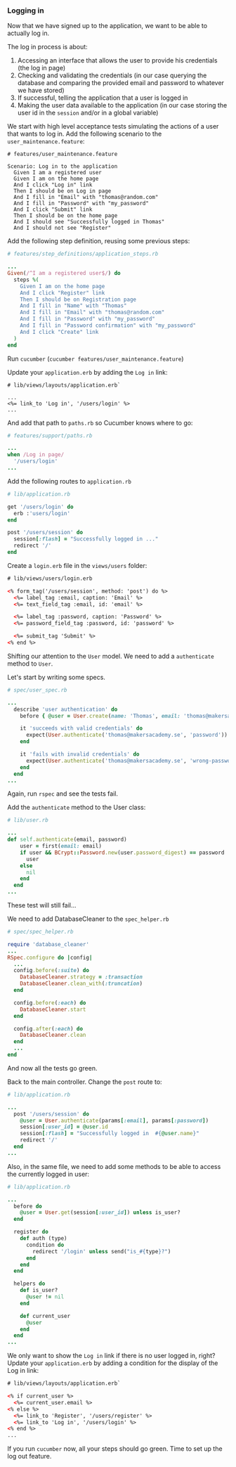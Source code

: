 ### Logging in

Now that we have signed up to the application, we want to be able to actually log in.

The log in process is about:

1. Accessing an interface that allows the user to provide his credentials (the log in page)
2. Checking and validating the credentials (in our case querying the database and comparing the provided email and password to whatever we have stored)
3. If successful, telling the application that a user is logged in
4. Making the user data available to the application (in our case storing the user id in the `session` and/or in a global variable)


We start with high level acceptance tests simulating the actions of a user that wants to log in. Add the following scenario to the `user_maintenance.feature`:

```gherkin
# features/user_maintenance.feature

Scenario: Log in to the application
  Given I am a registered user
  Given I am on the home page
  And I click "Log in" link
  Then I should be on Log in page
  And I fill in "Email" with "thomas@random.com"
  And I fill in "Password" with "my_password"
  And I click "Submit" link
  Then I should be on the home page
  And I should see "Successfully logged in Thomas"
  And I should not see "Register"
```

Add the following step definition, reusing some previous steps:

```ruby
# features/step_definitions/application_steps.rb

...
Given(/^I am a registered user$/) do
  steps %(
    Given I am on the home page
    And I click "Register" link
    Then I should be on Registration page
    And I fill in "Name" with "Thomas"
    And I fill in "Email" with "thomas@random.com"
    And I fill in "Password" with "my_password"
    And I fill in "Password confirmation" with "my_password"
    And I click "Create" link
  )
end
```

Run `cucumber` (`cucumber features/user_maintenance.feature`)


Update your `application.erb` by adding the `Log in` link:

```HTML+ERB
# lib/views/layouts/application.erb`

...
<%= link_to 'Log in', '/users/login' %>
...
```

And add that path to `paths.rb` so Cucumber knows where to go:

```ruby
# features/support/paths.rb

...
when /Log in page/
  '/users/login'
...
```

Add the following routes to `application.rb`

```ruby
# lib/application.rb

get '/users/login' do
  erb :'users/login'
end

post '/users/session' do
  session[:flash] = "Successfully logged in ..."
  redirect '/'
end
```

Create a `login.erb` file in the `views/users` folder:

```HTML
# lib/views/users/login.erb

<% form_tag('/users/session', method: 'post') do %>
  <%= label_tag :email, caption: 'Email' %>
  <%= text_field_tag :email, id: 'email' %>

  <%= label_tag :password, caption: 'Password' %>
  <%= password_field_tag :password, id: 'password' %>

  <%= submit_tag 'Submit' %>
<% end %>
```

Shifting our attention to the `User` model. We need to add a `authenticate` method to `User`.

Let's start by writing some specs.

```ruby
# spec/user_spec.rb

...
  describe 'user authentication' do
    before { @user = User.create(name: 'Thomas', email: 'thomas@makersacademy.se', password: 'password', password_confirmation: 'password') }

    it 'succeeds with valid credentials' do
      expect(User.authenticate('thomas@makersacademy.se', 'password')).to eq @user
    end

    it 'fails with invalid credentials' do
      expect(User.authenticate('thomas@makersacademy.se', 'wrong-password')).to eq nil
    end
  end
...
```

Again, run `rspec` and see the tests fail.

Add the `authenticate` method to the User class:

```ruby
# lib/user.rb

...
def self.authenticate(email, password)
    user = first(email: email)
    if user && BCrypt::Password.new(user.password_digest) == password
      user
    else
      nil
    end
  end
...
```

These test will still fail...

We need to add DatabaseCleaner to the `spec_helper.rb`

```ruby
# spec/spec_helper.rb

require 'database_cleaner'
...
RSpec.configure do |config|
  ...
  config.before(:suite) do
  	DatabaseCleaner.strategy = :transaction
  	DatabaseCleaner.clean_with(:truncation)
  end

  config.before(:each) do
    DatabaseCleaner.start
  end

  config.after(:each) do
  	DatabaseCleaner.clean
  end
  ...
end
```

And now all the tests go green.

Back to the main controller. Change the `post` route to:

```ruby
# lib/application.rb

...
  post '/users/session' do
    @user = User.authenticate(params[:email], params[:password])
    session[:user_id] = @user.id
    session[:flash] = "Successfully logged in  #{@user.name}"
    redirect '/'
  end
...
```

Also, in the same file, we need to add some methods to be able to access the currently logged in user:

```ruby
# lib/application.rb

...
  before do
    @user = User.get(session[:user_id]) unless is_user?
  end

  register do
    def auth (type)
      condition do
        redirect '/login' unless send("is_#{type}?")
      end
    end
  end

  helpers do
    def is_user?
      @user != nil
    end

    def current_user
      @user
    end
  end
...
```

We only want to show the `Log in` link if there is no user logged in, right? Update your `application.erb` by adding a condition for the display of the Log in link:

```HTML
# lib/views/layouts/application.erb`

<% if current_user %>
  <%= current_user.email %>
<% else %>
  <%= link_to 'Register', '/users/register' %>
  <%= link_to 'Log in', '/users/login' %>
<% end %>
...
```

If you run `cucumber` now, all your steps should go green. Time to set up the log out feature.


